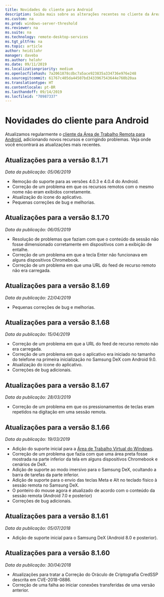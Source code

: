 ```yaml
---
title: Novidades do cliente para Android
description: Saiba mais sobre as alterações recentes no cliente da Área de Trabalho Remota para Android
ms.custom: na
ms.prod: windows-server-threshold
ms.reviewer: na
ms.suite: na
ms.technology: remote-desktop-services
ms.tgt_pltfrm: na
ms.topic: article
author: heidilohr
manager: daveba
ms.author: helohr
ms.date: 09/11/2019
ms.localizationpriority: medium
ms.openlocfilehash: 7a2061878cdbc7a5ace923835a334736e976e248
ms.sourcegitcommit: 61767c405da44507bd3433967543644e760b20aa
ms.translationtype: HT
ms.contentlocale: pt-BR
ms.lasthandoff: 09/14/2019
ms.locfileid: "70987337"
---
```

# <a name="whats-new-in-the-android-client"></a>Novidades do cliente para Android

Atualizamos regularmente o [cliente da Área de Trabalho Remota para Android](remote-desktop-android.md), adicionando novos recursos e corrigindo problemas. Veja onde você encontrará as atualizações mais recentes.

## <a name="updates-for-version-8171"></a>Atualizações para a versão 8.1.71

*Data da publicação: 05/06/2019*

- Remoção do suporte para as versões 4.0.3 e 4.0.4 do Android.
- Correção de um problema em que os recursos remotos com o mesmo nome não eram exibidos corretamente.
- Atualização do ícone do aplicativo.
- Pequenas correções de bug e melhorias.

## <a name="updates-for-version-8170"></a>Atualizações para a versão 8.1.70

*Data da publicação: 06/05/2019*

- Resolução de problemas que faziam com que o conteúdo da sessão não fosse dimensionado corretamente em dispositivos com a exibição de entalhe.
- Correção de um problema em que a tecla Enter não funcionava em alguns dispositivos Chromebook.
- Correção de um problema em que uma URL do feed de recurso remoto não era carregada.

## <a name="updates-for-version-8169"></a>Atualizações para a versão 8.1.69

*Data da publicação: 22/04/2019*

- Pequenas correções de bug e melhorias.

## <a name="updates-for-version-8168"></a>Atualizações para a versão 8.1.68

*Data da publicação: 15/04/2019*

- Correção de um problema em que a URL do feed de recurso remoto não era carregada.
- Correção de um problema em que o aplicativo era iniciado no tamanho do telefone na primeira inicialização no Samsung DeX com Android 9.0.
- Atualização do ícone do aplicativo.
- Correções de bug adicionais.

## <a name="updates-for-version-8167"></a>Atualizações para a versão 8.1.67

*Data da publicação: 28/03/2019*

- Correção de um problema em que os pressionamentos de teclas eram repetidos na digitação em uma sessão remota.

## <a name="updates-for-version-8166"></a>Atualizações para a versão 8.1.66

*Data da publicação: 19/03/2019*

- Adição do suporte inicial para a [Área de Trabalho Virtual do Windows](https://aka.ms/wvd).
- Correção de um problema que fazia com que uma área preta fosse mostrada na parte inferior da tela em alguns dispositivos Chromebook e cenários de DeX.
- Adição de suporte ao modo imersivo para o Samsung DeX, ocultando a barra de tarefas da parte inferior.
- Adição de suporte para o envio das teclas Meta e Alt no teclado físico à sessão remota no Samsung DeX.
- O ponteiro do mouse agora é atualizado de acordo com o conteúdo da sessão remota (Android 7.0 e posterior)
- Correções de bug adicionais.

## <a name="updates-for-version-8161"></a>Atualizações para a versão 8.1.61

*Data da publicação: 05/07/2018*

- Adição de suporte inicial para o Samsung DeX (Android 8.0 e posterior).

## <a name="updates-for-version-8160"></a>Atualizações para a versão 8.1.60

*Data da publicação: 30/04/2018*

- Atualizações para tratar a Correção do Oráculo de Criptografia CredSSP descrita em CVE-2018-0886.
- Correção de uma falha ao iniciar conexões transferidas de uma versão anterior.

